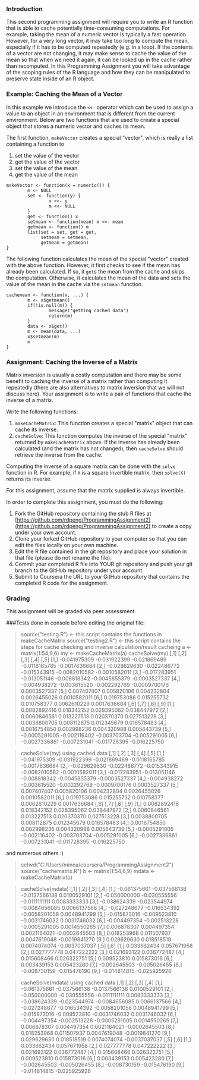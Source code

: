 ### Introduction

This second programming assignment will require you to write an R
function that is able to cache potentially time-consuming computations.
For example, taking the mean of a numeric vector is typically a fast
operation. However, for a very long vector, it may take too long to
compute the mean, especially if it has to be computed repeatedly (e.g.
in a loop). If the contents of a vector are not changing, it may make
sense to cache the value of the mean so that when we need it again, it
can be looked up in the cache rather than recomputed. In this
Programming Assignment you will take advantage of the scoping rules of
the R language and how they can be manipulated to preserve state inside
of an R object.

### Example: Caching the Mean of a Vector

In this example we introduce the `<<-` operator which can be used to
assign a value to an object in an environment that is different from the
current environment. Below are two functions that are used to create a
special object that stores a numeric vector and caches its mean.

The first function, `makeVector` creates a special "vector", which is
really a list containing a function to

1.  set the value of the vector
2.  get the value of the vector
3.  set the value of the mean
4.  get the value of the mean

<!-- -->

    makeVector <- function(x = numeric()) {
            m <- NULL
            set <- function(y) {
                    x <<- y
                    m <<- NULL
            }
            get <- function() x
            setmean <- function(mean) m <<- mean
            getmean <- function() m
            list(set = set, get = get,
                 setmean = setmean,
                 getmean = getmean)
    }

The following function calculates the mean of the special "vector"
created with the above function. However, it first checks to see if the
mean has already been calculated. If so, it `get`s the mean from the
cache and skips the computation. Otherwise, it calculates the mean of
the data and sets the value of the mean in the cache via the `setmean`
function.

    cachemean <- function(x, ...) {
            m <- x$getmean()
            if(!is.null(m)) {
                    message("getting cached data")
                    return(m)
            }
            data <- x$get()
            m <- mean(data, ...)
            x$setmean(m)
            m
    }

### Assignment: Caching the Inverse of a Matrix

Matrix inversion is usually a costly computation and there may be some
benefit to caching the inverse of a matrix rather than computing it
repeatedly (there are also alternatives to matrix inversion that we will
not discuss here). Your assignment is to write a pair of functions that
cache the inverse of a matrix.

Write the following functions:

1.  `makeCacheMatrix`: This function creates a special "matrix" object
    that can cache its inverse.
2.  `cacheSolve`: This function computes the inverse of the special
    "matrix" returned by `makeCacheMatrix` above. If the inverse has
    already been calculated (and the matrix has not changed), then
    `cacheSolve` should retrieve the inverse from the cache.

Computing the inverse of a square matrix can be done with the `solve`
function in R. For example, if `X` is a square invertible matrix, then
`solve(X)` returns its inverse.

For this assignment, assume that the matrix supplied is always
invertible.

In order to complete this assignment, you must do the following:

1.  Fork the GitHub repository containing the stub R files at
    [https://github.com/rdpeng/ProgrammingAssignment2](https://github.com/rdpeng/ProgrammingAssignment2)
    to create a copy under your own account.
2.  Clone your forked GitHub repository to your computer so that you can
    edit the files locally on your own machine.
3.  Edit the R file contained in the git repository and place your
    solution in that file (please do not rename the file).
4.  Commit your completed R file into YOUR git repository and push your
    git branch to the GitHub repository under your account.
5.  Submit to Coursera the URL to your GitHub repository that contains
    the completed R code for the assignment.

### Grading

This assignment will be graded via peer assessment.

###Tests done in console before editing the original file:

> source("testing.R") <- this script contains the functions in makeCacheMatrix
> source("testing2.R") <- this script contains the steps for cache checking and inverse calculation/result cacheing
> a <- matrix(1:54,9,6)
> my <- makeCacheMatrix(a)
> cacheSolve(my)
             [,1]         [,2]         [,3]          [,4]          [,5]
[1,] -0.041975309 -0.031922399 -0.021869489 -0.0118165785 -0.0017636684
[2,] -0.029629630 -0.022486772 -0.015343915 -0.0082010582 -0.0010582011
[3,] -0.017283951 -0.013051146 -0.008818342 -0.0045855379 -0.0003527337
[4,] -0.004938272 -0.003615520 -0.002292769 -0.0009700176  0.0003527337
[5,]  0.007407407  0.005820106  0.004232804  0.0026455026  0.0010582011
[6,]  0.019753086  0.015255732  0.010758377  0.0062610229  0.0017636684
              [,6]         [,7]         [,8]         [,9]
[1,]  0.0082892416  0.018342152  0.028395062  0.038447972
[2,]  0.0060846561  0.013227513  0.020370370  0.027513228
[3,]  0.0038800705  0.008112875  0.012345679  0.016578483
[4,]  0.0016754850  0.002998236  0.004320988  0.005643739
[5,] -0.0005291005 -0.002116402 -0.003703704 -0.005291005
[6,] -0.0027336861 -0.007231041 -0.011728395 -0.016225750

> cacheSolve(my)
using cached data
             [,1]         [,2]         [,3]          [,4]          [,5]
[1,] -0.041975309 -0.031922399 -0.021869489 -0.0118165785 -0.0017636684
[2,] -0.029629630 -0.022486772 -0.015343915 -0.0082010582 -0.0010582011
[3,] -0.017283951 -0.013051146 -0.008818342 -0.0045855379 -0.0003527337
[4,] -0.004938272 -0.003615520 -0.002292769 -0.0009700176  0.0003527337
[5,]  0.007407407  0.005820106  0.004232804  0.0026455026  0.0010582011
[6,]  0.019753086  0.015255732  0.010758377  0.0062610229  0.0017636684
              [,6]         [,7]         [,8]         [,9]
[1,]  0.0082892416  0.018342152  0.028395062  0.038447972
[2,]  0.0060846561  0.013227513  0.020370370  0.027513228
[3,]  0.0038800705  0.008112875  0.012345679  0.016578483
[4,]  0.0016754850  0.002998236  0.004320988  0.005643739
[5,] -0.0005291005 -0.002116402 -0.003703704 -0.005291005
[6,] -0.0027336861 -0.007231041 -0.011728395 -0.016225750

and numerous others :)

> setwd("C:/Users/minna/coursera/ProgrammingAssignment2")
> source("cachematrix.R")
> b <- matrix(1:54,6,9)
> mdata <- makeCacheMatrix(b)

> cacheSolve(mdata)
              [,1]         [,2]          [,3]          [,4]
 [1,] -0.061375661 -0.037566138 -0.0137566138  0.0100529101
 [2,] -0.050000000 -0.030555556 -0.0111111111  0.0083333333
 [3,] -0.038624339 -0.023544974 -0.0084656085  0.0066137566
 [4,] -0.027248677 -0.016534392 -0.0058201058  0.0048941799
 [5,] -0.015873016 -0.009523810 -0.0031746032  0.0031746032
 [6,] -0.004497354 -0.002513228 -0.0005291005  0.0014550265
 [7,]  0.006878307  0.004497354  0.0021164021 -0.0002645503
 [8,]  0.018253968  0.011507937  0.0047619048 -0.0019841270
 [9,]  0.029629630  0.018518519  0.0074074074 -0.0037037037
              [,5]         [,6]
 [1,]  0.033862434  0.057671958
 [2,]  0.027777778  0.047222222
 [3,]  0.021693122  0.036772487
 [4,]  0.015608466  0.026322751
 [5,]  0.009523810  0.015873016
 [6,]  0.003439153  0.005423280
 [7,] -0.002645503 -0.005026455
 [8,] -0.008730159 -0.015476190
 [9,] -0.014814815 -0.025925926

> cacheSolve(mdata)
using cached data
              [,1]         [,2]          [,3]          [,4]
 [1,] -0.061375661 -0.037566138 -0.0137566138  0.0100529101
 [2,] -0.050000000 -0.030555556 -0.0111111111  0.0083333333
 [3,] -0.038624339 -0.023544974 -0.0084656085  0.0066137566
 [4,] -0.027248677 -0.016534392 -0.0058201058  0.0048941799
 [5,] -0.015873016 -0.009523810 -0.0031746032  0.0031746032
 [6,] -0.004497354 -0.002513228 -0.0005291005  0.0014550265
 [7,]  0.006878307  0.004497354  0.0021164021 -0.0002645503
 [8,]  0.018253968  0.011507937  0.0047619048 -0.0019841270
 [9,]  0.029629630  0.018518519  0.0074074074 -0.0037037037
              [,5]         [,6]
 [1,]  0.033862434  0.057671958
 [2,]  0.027777778  0.047222222
 [3,]  0.021693122  0.036772487
 [4,]  0.015608466  0.026322751
 [5,]  0.009523810  0.015873016
 [6,]  0.003439153  0.005423280
 [7,] -0.002645503 -0.005026455
 [8,] -0.008730159 -0.015476190
 [9,] -0.014814815 -0.025925926
>